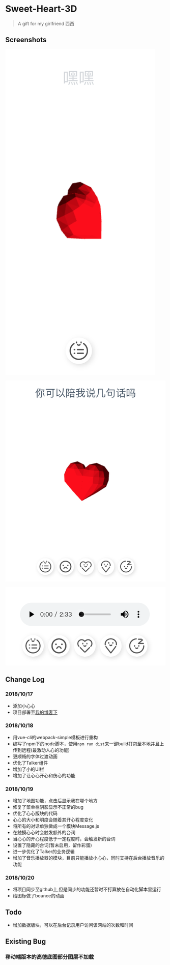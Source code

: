 # Sweet-Heart-3D

> A gift for my girlfriend 西西


## Screenshots

![](https://github.com/luvsunlight/sweet-heart/blob/master/screenshots/main.png)

![](https://github.com/luvsunlight/sweet-heart/blob/master/screenshots/dashboard.png)

![](https://github.com/luvsunlight/sweet-heart/blob/master/screenshots/music.png)

## Change Log

### 2018/10/17

* 添加小心心
* 项目部署至[我的博客下](https://luvsunlight.github.io/demo/sweet-heart-3d/)

### 2018/10/18

* 用vue-cli的webpack-simple模板进行重构
* 编写了npm下的node脚本，使用`npm run dist`来一键build打包至本地并且上传到远程(最激动人心的功能)
* 更顺畅的字体过渡动画
* 优化了Talker组件
* 增加了小的UI栏
* 增加了让心心开心和伤心的功能

### 2018/10/19

* 增加了地图功能，点击后显示我在哪个地方
* 修复了菜单栏阴影显示不正常的bug
* 优化了心心版块的代码
* 心心的大小和明度会随着其开心程度变化
* 将所有的对话单独做成一个模块Message.js
* 在触摸心心时会触发额外的台词
* 当心心的开心程度低于一定程度时，会触发新的台词
* 设置了隐藏的台词(暂未启用，留作彩蛋)
* 进一步优化了Talker的业务逻辑
* 增加了音乐播放器的模块，目前只能播放小心心，同时支持在后台播放音乐的功能

### 2018/10/20

* 将项目同步至github上,但是同步的功能还暂时不打算放在自动化脚本里运行
* 给图标做了bounce的动画

## Todo

* 增加数据版块，可以在后台记录用户访问该网站的次数和时间

## Existing Bug

### 移动端版本的高德底图部分图层不加载

